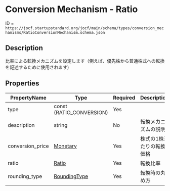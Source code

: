 # Conversion Mechanism - Ratio

ID = `https://jocf.startupstandard.org/jocf/main/schema/types/conversion_mechanisms/RatioConversionMechanism.schema.json`

## Description
比率による転換メカニズムを設定します（例えば、優先株から普通株式への転換を記述するために使用されます)

## Properties

| PropertyName | Type | Required | Description |
|-------------|------|----------|-------------|
| type | const (RATIO_CONVERSION) | Yes |  |
| description | string | No | 転換メカニズムの説明 |
| conversion_price | [Monetary](../types/Monetary.md) | Yes | 株式の1株当たりの転換価格 |
| ratio | [Ratio](../types/Ratio.md) | Yes | 転換比率 |
| rounding_type | [RoundingType](../enums/RoundingType.md) | Yes | 転換時の丸め方 |